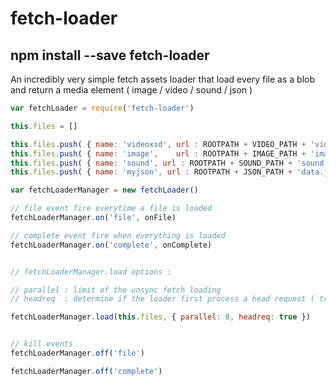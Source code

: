 # fetch-loader 

npm install --save fetch-loader
----------

An incredibly very simple fetch assets loader that load every file as a blob
and return a media element ( image / video / sound / json )


```js
var fetchLoader = require('fetch-loader')

this.files = []

this.files.push( { name: 'videoxsd', url : ROOTPATH + VIDEO_PATH + 'videoxsd.mp4' } )
this.files.push( { name: 'image',    url : ROOTPATH + IMAGE_PATH + 'image.jpg' } )
this.files.push( { name: 'sound', url : ROOTPATH + SOUND_PATH + 'sound.mp3' } )
this.files.push( { name: 'myjson', url : ROOTPATH + JSON_PATH + 'data.json' } )

var fetchLoaderManager = new fetchLoader()

// file event fire everytime a file is loaded
fetchLoaderManager.on('file', onFile)

// complete event fire when everything is loaded
fetchLoaderManager.on('complete', onComplete)


// fetchLoaderManager.load options : 

// parallel : limit of the unsync fetch loading
// headreq  : determine if the loader first process a head request ( true progression values ) 

fetchLoaderManager.load(this.files, { parallel: 8, headreq: true })


// kill events
fetchLoaderManager.off('file')

fetchLoaderManager.off('complete')


```
